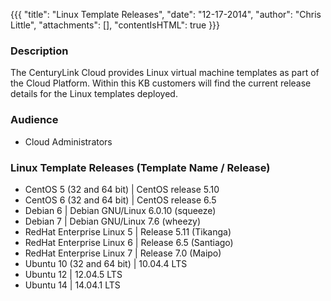 {{{
  "title": "Linux Template Releases",
  "date": "12-17-2014",
  "author": "Chris Little",
  "attachments": [],
  "contentIsHTML": true
}}}

<h3>Description</h3>
<p>The CenturyLink Cloud provides Linux virtual machine templates as part of the Cloud Platform. Within this KB customers will find the current release details for the Linux templates deployed.</p>
<h3>Audience</h3>
<ul>
  <li>Cloud Administrators</li>
</ul>
<h3>Linux Template Releases (Template Name / Release)</h3>
<ul>
  <li>CentOS 5 (32 and 64 bit) | CentOS release 5.10</li>
  <li>CentOS 6 (32 and 64 bit) | CentOS release 6.5</li>
  <li>Debian 6 | Debian GNU/Linux 6.0.10&nbsp;(squeeze)</li>
  <li>Debian 7 | Debian GNU/Linux 7.6 (wheezy)</li>
  <li>RedHat Enterprise Linux 5 | Release 5.11 (Tikanga)</li>
  <li>RedHat Enterprise Linux 6 | Release 6.5 (Santiago)</li>
  <li>RedHat Enterprise Linux 7 | Release 7.0 (Maipo)</li>
  <li>Ubuntu 10 (32 and 64 bit) | 10.04.4 LTS</li>
  <li>Ubuntu 12 | 12.04.5 LTS</li>
  <li>Ubuntu 14 | 14.04.1 LTS</li>
</ul>